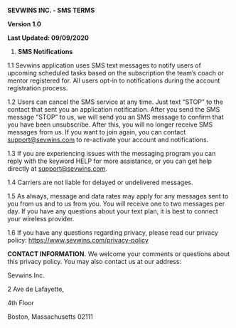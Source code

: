 **SEVWINS INC. - SMS TERMS**

**Version 1.0**

**Last Updated: 09/09/2020**

1. **SMS Notifications**

  1.1 Sevwins application uses SMS text messages to notify users of upcoming scheduled tasks based on the subscription the team’s coach or mentor registered for. All users opt-in to notifications during the account registration process.

  1.2 Users can cancel the SMS service at any time. Just text “STOP” to the contact that sent you an application notification. After you send the SMS message “STOP” to us, we will send you an SMS message to confirm that you have been unsubscribe. After this, you will no longer receive SMS messages from us. If you want to join again, you can contact support@sevwins.com to re-activate your account and notifications.

  1.3 If you are experiencing issues with the messaging program you can reply with the keyword HELP for more assistance, or you can get help directly at support@sevwins.com.

  1.4 Carriers are not liable for delayed or undelivered messages.

  1.5 As always, message and data rates may apply for any messages sent to you from us and to us from you. You will receive one to two messages per day. If you have any questions about your text plan, it is best to connect your wireless provider.

  1.6 If you have any questions regarding privacy, please read our privacy policy: https://www.sevwins.com/privacy-policy

**CONTACT INFORMATION.** We welcome your comments or questions about this privacy policy. You may also contact us at our address:

Sevwins Inc.

2 Ave de Lafayette,

4th Floor

Boston, Massachusetts 02111
